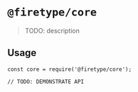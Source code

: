 # `@firetype/core`

> TODO: description

## Usage

```
const core = require('@firetype/core');

// TODO: DEMONSTRATE API
```
